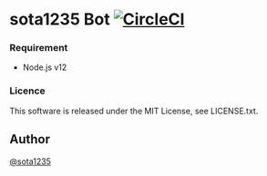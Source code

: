 sota1235 Bot [![CircleCI](https://circleci.com/gh/sota1235/sota1235_bot.svg?style=svg)](https://circleci.com/gh/sota1235/sota1235_bot)
====

### Requirement

- Node.js v12

### Licence

This software is released under the MIT License, see LICENSE.txt.

## Author

[@sota1235](https://github.com/sota1235)
